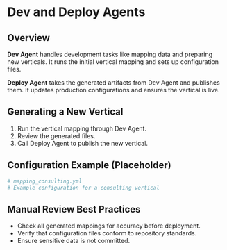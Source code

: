 # Dev and Deploy Agents

## Overview

**Dev Agent** handles development tasks like mapping data and preparing new verticals. It runs the initial vertical mapping and sets up configuration files.

**Deploy Agent** takes the generated artifacts from Dev Agent and publishes them. It updates production configurations and ensures the vertical is live.

## Generating a New Vertical

1. Run the vertical mapping through Dev Agent.
2. Review the generated files.
3. Call Deploy Agent to publish the new vertical.

## Configuration Example (Placeholder)

```yaml
# mapping_consulting.yml
# Example configuration for a consulting vertical
```

## Manual Review Best Practices

- Check all generated mappings for accuracy before deployment.
- Verify that configuration files conform to repository standards.
- Ensure sensitive data is not committed.
